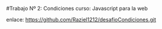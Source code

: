 #Trabajo Nº 2: Condiciones
curso: Javascript para la web

enlace: https://github.com/Raziel1212/desafioCondiciones.git
